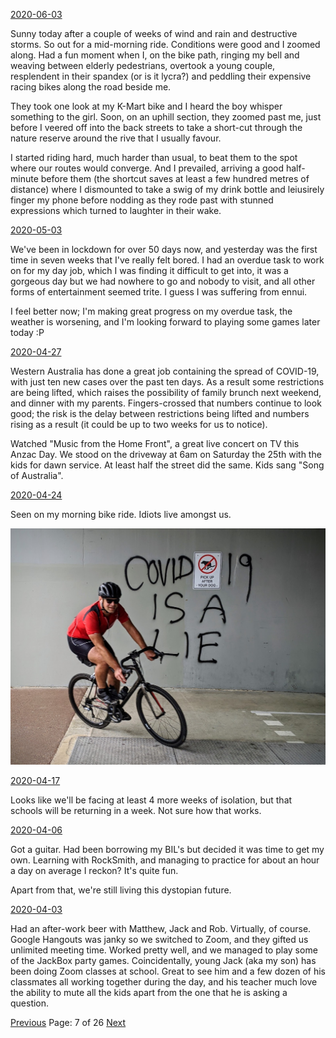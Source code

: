 [2020-06-03](/diary/2020/06/03.md)

Sunny today after a couple of weeks of wind and rain and destructive storms. So out for a mid-morning ride. Conditions were good and I zoomed along. Had a fun moment when I, on the bike path, ringing my bell and weaving between elderly pedestrians, overtook a young couple, resplendent in their spandex (or is it lycra?) and peddling their expensive racing bikes along the road beside me.

They took one look at my K-Mart bike and I heard the boy whisper something to the girl. Soon, on an uphill section, they zoomed past me, just before I veered off into the back streets to take a short-cut through the nature reserve around the rive that I usually favour.

I started riding hard, much harder than usual, to beat them to the spot where our routes would converge. And I prevailed, arriving a good half-minute before them (the shortcut saves at least a few hundred metres of distance) where I dismounted to take a swig of my drink bottle and leiusirely finger my phone before nodding as they rode past with stunned expressions which turned to laughter in their wake.

[2020-05-03](/diary/2020/05/03.md)

We've been in lockdown for over 50 days now, and yesterday was the first time in seven weeks that I've really felt bored. I had an overdue task to work on for my day job, which I was finding it difficult to get into, it was a gorgeous day but we had nowhere to go and nobody to visit, and all other forms of entertainment seemed trite. I guess I was suffering from ennui.

I feel better now; I'm making great progress on my overdue task, the weather is worsening, and I'm looking forward to playing some games later today :P

[2020-04-27](/diary/2020/04/27.md)

Western Australia has done a great job containing the spread of COVID-19, with just ten new cases over the past ten days. As a result some restrictions are being lifted, which raises the possibility of family brunch next weekend, and dinner with my parents. Fingers-crossed that numbers continue to look good; the risk is the delay between restrictions being lifted and numbers rising as a result (it could be up to two weeks for us to notice).

Watched "Music from the Home Front", a great live concert on TV this Anzac Day. We stood on the driveway at 6am on Saturday the 25th with the kids for dawn service. At least half the street did the same. Kids sang "Song of Australia".

[2020-04-24](/diary/2020/04/24.md)

Seen on my morning bike ride. Idiots live amongst us.

![Covid 19](/diary/assets/lie.jpg)

[2020-04-17](/diary/2020/04/17.md)

Looks like we'll be facing at least 4 more weeks of isolation, but that schools will be returning in a week. Not sure how that works.

[2020-04-06](/diary/2020/04/06.md)

Got a guitar. Had been borrowing my BIL's but decided it was time to get my own. Learning with RockSmith, and managing to practice for about an hour a day on average I reckon? It's quite fun.

Apart from that, we're still living this dystopian future.

[2020-04-03](/diary/2020/04/03.md)

Had an after-work beer with Matthew, Jack and Rob. Virtually, of course. Google Hangouts was janky so we switched to Zoom, and they gifted us unlimited meeting time. Worked pretty well, and we managed to play some of the JackBox party games. Coincidentally, young Jack (aka my son) has been doing Zoom classes at school. Great to see him and a few dozen of his classmates all working together during the day, and his teacher much love the ability to mute all the kids apart from the one that he is asking a question.

[Previous](/diary/page6) Page: 7 of 26 [Next](/diary/page8)